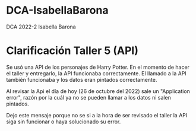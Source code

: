 # DCA-IsabellaBarona
DCA 2022-2 Isabella Barona


<h1>Clarificación Taller 5 (API)</h1>
<p>Se usó una API de los personajes de Harry Potter. En el momento de hacer el taller y entregarlo, la API funcionaba correctamente. El llamado a la API también funcionaba y los datos eran pintados correctamente.</p>
<p>Al revisar la Api el día de hoy (26 de octubre del 2022) sale un "Application error", razón por la cuál ya no se pueden llamar a los datos ni salen pintados.</p>
<p>Dejo este mensaje porque no se si a la hora de ser revisado el taller la API siga sin funcionar o haya solucionado su error.</p>
